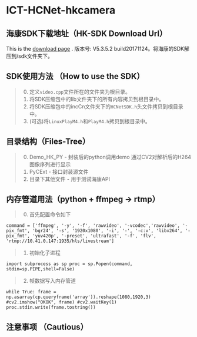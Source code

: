 # ICT-HCNet-hkcamera
## 海康SDK下载地址（HK-SDK Download Url）
This is the [download page](http://www.hikvision.com/cn/download_more_403.html "Title") .
版本号: V5.3.5.2 build20171124。将海康的SDK解压到/sdk文件夹下。

## SDK使用方法 （How to use the SDK）
> 0.   定义`video.cpp`文件所在的文件夹为根目录。
> 1.   将SDK压缩包中的lib文件夹下的所有内容拷贝到根目录中。
> 2.   将SDK压缩包中的incCn文件夹下的`HCNetSDK.h`头文件拷贝到根目录中。
> 3.   (可选)将`LinuxPlayM4.h`和`PlayM4.h`拷贝到根目录中。

## 目录结构（Files-Tree）
> 0.   Demo_HK_PY - 封装后的python调用demo 通过CV2对解析后的H264图像序列进行显示
> 1.   PyCExt - 接口封装源文件
> 2.   目录下其他文件 - 用于测试海康API

## 内存管道用法（python + ffmpeg -> rtmp）
> 0.   首先配置命令如下

`command = ['ffmpeg',
    '-y',
    '-f', 'rawvideo',
    '-vcodec','rawvideo',
    '-pix_fmt', 'bgr24',
    '-s', '1920x1080',
    '-i', '-',
    '-c:v', 'libx264',
    '-pix_fmt', 'yuv420p',
    '-preset', 'ultrafast',
    '-f', 'flv',
    'rtmp://10.41.0.147:1935/hls/livestream']`
    
> 1.   初始化子进程

`import subprocess as sp
proc = sp.Popen(command, stdin=sp.PIPE,shell=False)`

> 2.   帧数据写入内存管道

`while True:
    frame = np.asarray(cp.queryframe('array')).reshape(1080,1920,3)
    #cv2.imshow("OKOK", frame)
    #cv2.waitKey(1)
    proc.stdin.write(frame.tostring())`

## 注意事项 （Cautious）
